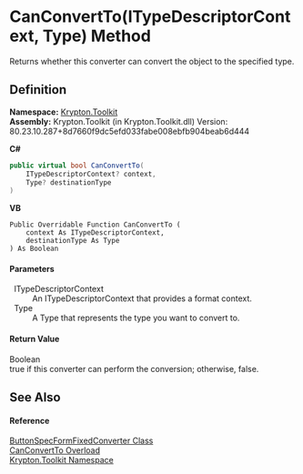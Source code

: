 # CanConvertTo(ITypeDescriptorContext, Type) Method


Returns whether this converter can convert the object to the specified type.



## Definition
**Namespace:** <a href="79d2eac2-21f4-54ff-7552-b20c33c30600.md">Krypton.Toolkit</a>  
**Assembly:** Krypton.Toolkit (in Krypton.Toolkit.dll) Version: 80.23.10.287+8d7660f9dc5efd033fabe008ebfb904beab6d444

**C#**
``` C#
public virtual bool CanConvertTo(
	ITypeDescriptorContext? context,
	Type? destinationType
)
```
**VB**
``` VB
Public Overridable Function CanConvertTo ( 
	context As ITypeDescriptorContext,
	destinationType As Type
) As Boolean
```



#### Parameters
<dl><dt>  ITypeDescriptorContext</dt><dd>An ITypeDescriptorContext that provides a format context.</dd><dt>  Type</dt><dd>A Type that represents the type you want to convert to.</dd></dl>

#### Return Value
Boolean  
true if this converter can perform the conversion; otherwise, false.

## See Also


#### Reference
<a href="c2753ce9-d33c-947f-35a8-4491ca9fa458.md">ButtonSpecFormFixedConverter Class</a>  
<a href="cd1212f4-d0ef-7026-2079-ccee543e5bc2.md">CanConvertTo Overload</a>  
<a href="79d2eac2-21f4-54ff-7552-b20c33c30600.md">Krypton.Toolkit Namespace</a>  
